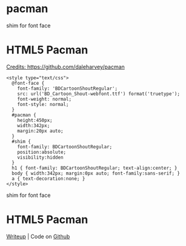 # pacman
<div id="shim">shim for font face</div>

<h1>HTML5 Pacman</h1>

<p><a href="https://github.com/daleharvey/pacman" target="_blank">Credits: https://github.com/daleharvey/pacman</a></p>

<div id="pacman"></div>
<!DOCTYPE html>
<html>
  <head>
    <meta charset="utf-8" />
    <title>HTML5 Pacman</title>
    
    <style type="text/css">
      @font-face {
	    font-family: 'BDCartoonShoutRegular';
        src: url('BD_Cartoon_Shout-webfont.ttf') format('truetype');
	    font-weight: normal;
	    font-style: normal;
      }
      #pacman {
        height:450px;
        width:342px;
        margin:20px auto;
      }
      #shim { 
        font-family: BDCartoonShoutRegular; 
        position:absolute;
        visibility:hidden
      }
      h1 { font-family: BDCartoonShoutRegular; text-align:center; }
      body { width:342px; margin:0px auto; font-family:sans-serif; }
      a { text-decoration:none; }
    </style>

</head>

<body>
  
  <div id="shim">shim for font face</div>

  <h1>HTML5 Pacman</h1>

  <a href="http://arandomurl.com/">Writeup</a> |
  Code on <a href="http://arandomurl.com/">Github</a>

  <div id="pacman"></div>
  <script src="pacman.js"></script>
  <script src="modernizr-1.5.min.js"></script>

  <script>

    var el = document.getElementById("pacman");

    if (Modernizr.canvas && Modernizr.localstorage && 
        Modernizr.audio && (Modernizr.audio.ogg || Modernizr.audio.mp3)) {
      window.setTimeout(function () { PACMAN.init(el, "./"); }, 0);
    } else { 
      el.innerHTML = "Sorry, needs a decent browser<br /><small>" + 
        "(firefox 3.6+, Chrome 4+, Opera 10+ and Safari 4+)</small>";
    }
  </script>

</body>
</html>
